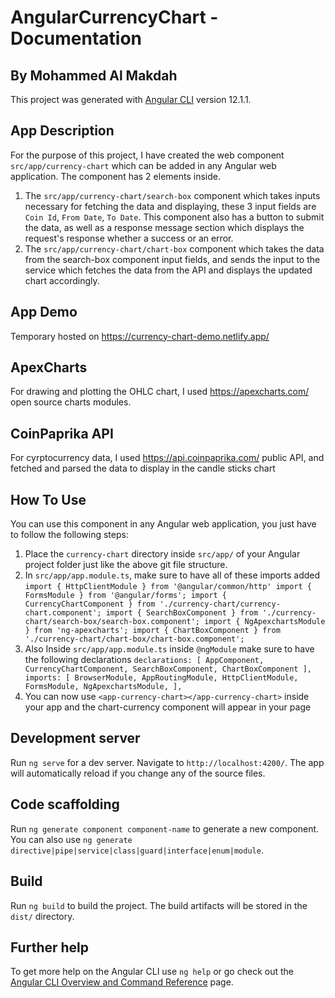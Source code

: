 # AngularCurrencyChart - Documentation
## By Mohammed Al Makdah

This project was generated with [Angular CLI](https://github.com/angular/angular-cli) version 12.1.1.

## App Description
For the purpose of this project, I have created the web component `src/app/currency-chart` which can be added in any Angular web application. The component has 2 elements inside.

1) The `src/app/currency-chart/search-box` component which takes inputs necessary for fetching the data and displaying, these 3 input fields are `Coin Id`, `From Date`, `To Date`. This component also has a button to submit the data, as well as a response message section which displays the request's response whether a success or an error.
2) The `src/app/currency-chart/chart-box` component which takes the data from the search-box component input fields, and sends the input to the service which fetches the data from the API and displays the updated chart accordingly.

## App Demo
Temporary hosted on https://currency-chart-demo.netlify.app/

## ApexCharts
For drawing and plotting the OHLC chart, I used https://apexcharts.com/ open source charts modules.

## CoinPaprika API
For cyrptocurrency data, I used https://api.coinpaprika.com/ public API, and fetched and parsed the data to display in the candle sticks chart

## How To Use
You can use this component in any Angular web application, you just have to follow the following steps:
1) Place the `currency-chart` directory inside `src/app/` of your Angular project folder just like the above git file structure.
2) In `src/app/app.module.ts`, make sure to have all of these imports added
  `import { HttpClientModule } from '@angular/common/http'
  import { FormsModule } from '@angular/forms';
  import { CurrencyChartComponent } from './currency-chart/currency-chart.component';
  import { SearchBoxComponent } from './currency-chart/search-box/search-box.component';
  import { NgApexchartsModule } from 'ng-apexcharts';
  import { ChartBoxComponent } from './currency-chart/chart-box/chart-box.component';`
3) Also Inside `src/app/app.module.ts` inside `@ngModule` make sure to have the following declarations
  `declarations: [
    AppComponent,
    CurrencyChartComponent,
    SearchBoxComponent,
    ChartBoxComponent
  ],
  imports: [
    BrowserModule,
    AppRoutingModule,
    HttpClientModule,
    FormsModule,
    NgApexchartsModule,
  ],`
4) You can now use `<app-currency-chart></app-currency-chart>` inside your app and the chart-currency component will appear in your page



## Development server

Run `ng serve` for a dev server. Navigate to `http://localhost:4200/`. The app will automatically reload if you change any of the source files.

## Code scaffolding

Run `ng generate component component-name` to generate a new component. You can also use `ng generate directive|pipe|service|class|guard|interface|enum|module`.

## Build

Run `ng build` to build the project. The build artifacts will be stored in the `dist/` directory.

## Further help

To get more help on the Angular CLI use `ng help` or go check out the [Angular CLI Overview and Command Reference](https://angular.io/cli) page.
